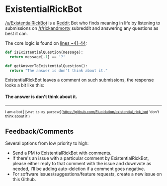 # ExistentialRickBot

[/u/ExistentialRickBot](https://www.reddit.com/user/ExistentialRickBot/) is a [Reddit](http://www.reddit.com) Bot who finds meaning in life by listening to submissions on [/r/rickandmorty](https://www.reddit.com/r/rickandmorty/) subreddit and answering any questions as best it can.

The core logic is found on [lines ~41-44](existential_rick_bot.py#L41):

``` python
def isExistentialQuestion(message):
  return message[-1] == '?'

def getAnswerToExistentialQuestion():
  return "The answer is don't think about it."
```

ExistentialRickBot leaves a comment on such submissions, the response looks a bit like this:

#### The answer is don't think about it.
---
<sup>I am a bot | [`what is my purpose`](https://github.com/Elucidation/existential_rick_bot 'don't think about it')</sup>


## Feedback/Comments

Several options from low priority to high:
* Send a PM to ExistentialRickBot with comments.
* If there's an issue with a particular comment by ExistentialRickBot, please either reply to that comment with the issue and downvote as needed, I'll be adding auto-deletion if a comment goes negative.
* For software issues/suggestions/feature requests, create a new issue on this Github.
